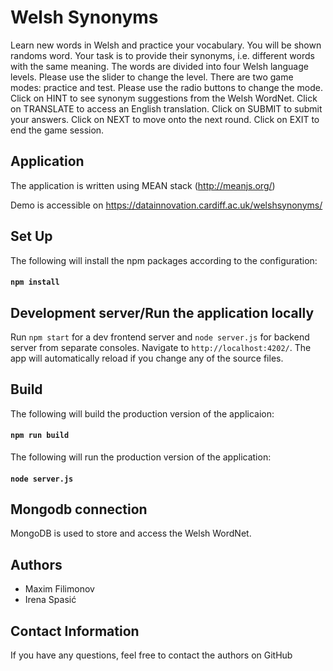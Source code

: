 # Welsh Synonyms

Learn new words in Welsh and practice your vocabulary.
You will be shown randoms word.
Your task is to provide their synonyms, i.e. different words with the same meaning.
The words are divided into four Welsh language levels. Please use the slider to change the level.
There are two game modes: practice and test. Please use the radio buttons to change the mode.
Click on HINT to see synonym suggestions from the Welsh WordNet.
Click on TRANSLATE to access an English translation.
Click on SUBMIT to submit your answers.
Click on NEXT to move onto the next round.
Click on EXIT to end the game session.

## Application

The application is written using MEAN stack (http://meanjs.org/)

Demo is accessible on https://datainnovation.cardiff.ac.uk/welshsynonyms/

## Set Up
The following will install the npm packages according to the configuration:
#### `npm install`

## Development server/Run the application locally

Run `npm start` for a dev frontend server and `node server.js` for backend server from separate consoles.
Navigate to `http://localhost:4202/`.
The app will automatically reload if you change any of the source files.

## Build

The following will build the production version of the applicaion:
#### `npm run build`
The following will run the production version of the application:
#### `node server.js`

## Mongodb connection

MongoDB is used to store and access the Welsh WordNet.

## Authors
- Maxim Filimonov
- Irena Spasić

## Contact Information
If you have any questions, feel free to contact the authors on GitHub